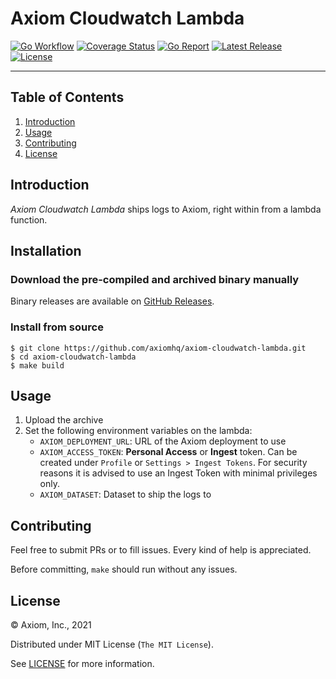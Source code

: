 # Axiom Cloudwatch Lambda

[![Go Workflow][go_workflow_badge]][go_workflow]
[![Coverage Status][coverage_badge]][coverage]
[![Go Report][report_badge]][report]
[![Latest Release][release_badge]][release]
[![License][license_badge]][license]

---

## Table of Contents

1. [Introduction](#introduction)
1. [Usage](#usage)
1. [Contributing](#contributing)
1. [License](#license)

## Introduction

_Axiom Cloudwatch Lambda_ ships logs to Axiom, right within from a lambda
function.

## Installation

### Download the pre-compiled and archived binary manually

Binary releases are available on [GitHub Releases][1].

  [1]: https://github.com/axiomhq/axiom-cloudwatch-lambda/releases/latest

### Install from source

```shell
$ git clone https://github.com/axiomhq/axiom-cloudwatch-lambda.git
$ cd axiom-cloudwatch-lambda
$ make build
```

## Usage

1. Upload the archive
2. Set the following environment variables on the lambda:
   * `AXIOM_DEPLOYMENT_URL`: URL of the Axiom deployment to use
   * `AXIOM_ACCESS_TOKEN`: **Personal Access** or **Ingest** token. Can be
     created under `Profile` or `Settings > Ingest Tokens`. For security reasons
     it is advised to use an Ingest Token with minimal privileges only.
   * `AXIOM_DATASET`: Dataset to ship the logs to

## Contributing

Feel free to submit PRs or to fill issues. Every kind of help is appreciated.

Before committing, `make` should run without any issues.

## License

&copy; Axiom, Inc., 2021

Distributed under MIT License (`The MIT License`).

See [LICENSE](LICENSE) for more information.

<!-- Badges -->

[go_workflow]: https://github.com/axiomhq/axiom-cloudwatch-lambda/actions?query=workflow%3Ago
[go_workflow_badge]: https://img.shields.io/github/workflow/status/axiomhq/axiom-cloudwatch-lambda/go?style=flat-square&dummy=unused
[coverage]: https://codecov.io/gh/axiomhq/axiom-cloudwatch-lambda
[coverage_badge]: https://img.shields.io/codecov/c/github/axiomhq/axiom-cloudwatch-lambda.svg?style=flat-square&dummy=unused
[report]: https://goreportcard.com/report/github.com/axiomhq/axiom-cloudwatch-lambda
[report_badge]: https://goreportcard.com/badge/github.com/axiomhq/axiom-cloudwatch-lambda?style=flat-square&dummy=unused
[release]: https://github.com/axiomhq/axiom-cloudwatch-lambda/releases/latest
[release_badge]: https://img.shields.io/github/release/axiomhq/axiom-cloudwatch-lambda.svg?style=flat-square&dummy=unused
[license]: https://opensource.org/licenses/MIT
[license_badge]: https://img.shields.io/github/license/axiomhq/axiom-cloudwatch-lambda.svg?color=blue&style=flat-square&dummy=unused
